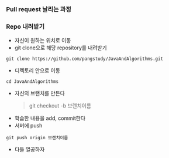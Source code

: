 ### Pull request 날리는 과정

### Repo 내려받기
+ 자신이 원하는 위치로 이동
+ git clone으로 해당 repository를 내려받기
```
git clone https://github.com/pangstudy/JavaAndAlgorithms.git
```
+ 디렉토리 안으로 이동
```
cd JavaAndAlgorithms
```
+ 자신의 브랜치를 만든다
    > git checkout -b 브랜치이름
+ 학습한 내용을 add, commit한다
+ 서버에 push
```
git push origin 브랜치이름
```

+ 다들 열공하자

